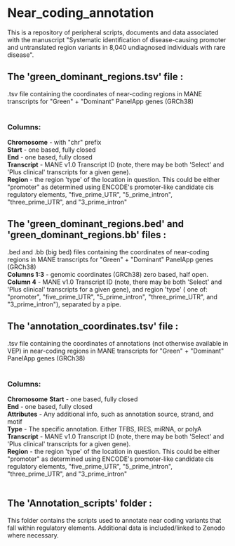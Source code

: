 # Near_coding_annotation
This is a repository of peripheral scripts, documents and data associated with the manuscript "Systematic identification of disease-causing promoter and untranslated region variants in 8,040 undiagnosed individuals with rare disease".
<br />
## The 'green_dominant_regions.tsv' file : 
.tsv file containing the coordinates of near-coding regions in MANE transcripts for "Green" + "Dominant" PanelApp genes (GRCh38) <br />
<br />
### Columns: <br />
**Chromosome** - with "chr" prefix <br />
**Start** - one based, fully closed <br />
**End** - one based, fully closed <br />
**Transcript** - MANE v1.0 Transcript ID (note, there may be both 'Select' and 'Plus clinical' transcripts for a given gene). <br />
**Region** - the region 'type' of the location in question. This could be either "promoter" as determined using ENCODE's promoter-like candidate cis regulatory elements, "five_prime_UTR", "5_prime_intron", "three_prime_UTR", and "3_prime_intron" <br />
## The 'green_dominant_regions.bed' and 'green_dominant_regions.bb' files : 
.bed and .bb (big bed) files containing the coordinates of near-coding regions in MANE transcripts for "Green" + "Dominant" PanelApp genes (GRCh38) <br />
**Columns 1:3** - genomic coordinates (GRCh38) zero based, half open.<br/>
**Column 4** - MANE v1.0 Transcript ID (note, there may be both 'Select' and 'Plus clinical' transcripts for a given gene), and region 'type' ( one of: "promoter", "five_prime_UTR", "5_prime_intron", "three_prime_UTR", and "3_prime_intron"), separated by a pipe.<br />
## The 'annotation_coordinates.tsv' file : 
.tsv file containing the coordinates of annotations (not otherwise available in VEP) in near-coding regions in MANE transcripts for "Green" + "Dominant" PanelApp genes (GRCh38) <br />
<br />
### Columns: <br />
**Chromosome**
**Start** - one based, fully closed <br />
**End** - one based, fully closed <br />
**Attributes** - Any additional info, such as annotation source, strand, and motif <br />
**Type** - The specific annotation. Either TFBS, IRES, miRNA, or polyA <br />
**Transcript** - MANE v1.0 Transcript ID (note, there may be both 'Select' and 'Plus clinical' transcripts for a given gene). <br />
**Region** - the region 'type' of the location in question. This could be either "promoter" as determined using ENCODE's promoter-like candidate cis regulatory elements, "five_prime_UTR", "5_prime_intron", "three_prime_UTR", and "3_prime_intron" <br />
<br />
## The 'Annotation_scripts' folder : 
This folder contains the scripts used to annotate near coding variants that fall within regulatory elements. Additional data is included/linked to Zenodo where necessary. <br />
<br />
